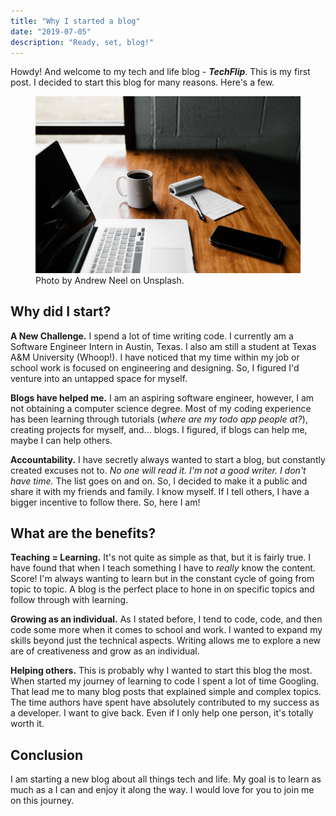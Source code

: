 ```yaml
---
title: "Why I started a blog"
date: "2019-07-05"
description: "Ready, set, blog!"
---
```


Howdy! And welcome to my tech and life blog - **_TechFlip_**. This is my first post. I decided to start this blog for many reasons. Here's a few.

<figure>
    <img src="./first-blog.jpg">
    <figcaption>Photo by Andrew Neel on Unsplash.</figcaption>
</figure>

## Why did I start?

**A New Challenge.** I spend a lot of time writing code. I currently am a Software Engineer Intern in Austin, Texas. I also am still a student at Texas A&M University (Whoop!). I have noticed that my time within my job or school work is focused on engineering and designing. So, I figured I'd venture into an untapped space for myself.

**Blogs have helped me.** I am an aspiring software engineer, however, I am not obtaining a computer science degree. Most of my coding experience has been learning through tutorials (_where are my todo app people at?_), creating projects for myself, and... blogs. I figured, if blogs can help me, maybe I can help others.

**Accountability.** I have secretly always wanted to start a blog, but constantly created excuses not to. _No one will read it._ _I'm not a good writer._ _I don't have time._ The list goes on and on. So, I decided to make it a public and share it with my friends and family. I know myself. If I tell others, I have a bigger incentive to follow there. So, here I am!

## What are the benefits?

**Teaching = Learning.** It's not quite as simple as that, but it is fairly true. I have found that when I teach something I have to _really_ know the content. Score! I'm always wanting to learn but in the constant cycle of going from topic to topic. A blog is the perfect place to hone in on specific topics and follow through with learning.

**Growing as an individual.** As I stated before, I tend to code, code, and then code some more when it comes to school and work. I wanted to expand my skills beyond just the technical aspects. Writing allows me to explore a new are of creativeness and grow as an individual.

**Helping others.** This is probably why I wanted to start this blog the most. When started my journey of learning to code I spent a lot of time Googling. That lead me to many blog posts that explained simple and complex topics. The time authors have spent have absolutely contributed to my success as a developer. I want to give back. Even if I only help one person, it's totally worth it.

## Conclusion

I am starting a new blog about all things tech and life. My goal is to learn as much as a I can and enjoy it along the way. I would love for you to join me on this journey.
